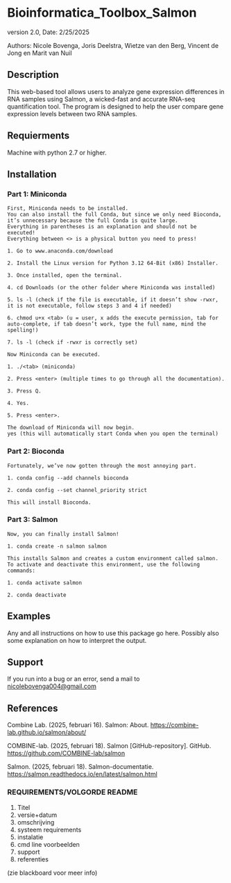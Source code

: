# Bioinformatica_Toolbox_Salmon
version 2.0, Date: 2/25/2025
 
Authors: Nicole Bovenga, Joris Deelstra, Wietze van den Berg, Vincent de Jong en Marit van Nuil
 
 
## Description
This web-based tool allows users to analyze gene expression differences in RNA samples using Salmon, a wicked-fast and accurate RNA-seq
quantification tool. The program is designed to help the user compare gene expression levels between two RNA samples.

## Requierments
Machine with python 2.7 or higher.

## Installation
### Part 1: Miniconda
```
First, Miniconda needs to be installed.
You can also install the full Conda, but since we only need Bioconda, it’s unnecessary because the full Conda is quite large.
Everything in parentheses is an explanation and should not be executed!
Everything between <> is a physical button you need to press!
 
1. Go to www.anaconda.com/download
 
2. Install the Linux version for Python 3.12 64-Bit (x86) Installer.
 
3. Once installed, open the terminal.
 
4. cd Downloads (or the other folder where Miniconda was installed)
 
5. ls -l (check if the file is executable, if it doesn’t show -rwxr, it is not executable, follow steps 3 and 4 if needed)
 
6. chmod u+x <tab> (u = user, x adds the execute permission, tab for auto-complete, if tab doesn’t work, type the full name, mind the spelling!)
 
7. ls -l (check if -rwxr is correctly set)
 
Now Miniconda can be executed.
 
1. ./<tab> (miniconda)
 
2. Press <enter> (multiple times to go through all the documentation).
 
3. Press Q.
 
4. Yes.
 
5. Press <enter>.
 
The download of Miniconda will now begin.
yes (this will automatically start Conda when you open the terminal)
```
### Part 2: Bioconda
 
```
Fortunately, we’ve now gotten through the most annoying part.
 
1. conda config --add channels bioconda
 
2. conda config --set channel_priority strict
 
This will install Bioconda.
```
### Part 3: Salmon
 
```
Now, you can finally install Salmon!
 
1. conda create -n salmon salmon
 
This installs Salmon and creates a custom environment called salmon.
To activate and deactivate this environment, use the following commands:
 
1. conda activate salmon
 
2. conda deactivate
```
 
## Examples
Any and all instructions on how to use this package go here. Possibly also some explanation on
how to interpret the output.
 
## Support
If you run into a bug or an error, send a mail to nicolebovenga004@gmail.com
 
## References
 
Combine Lab. (2025, februari 16). Salmon: About. https://combine-lab.github.io/salmon/about/  
 
COMBINE-lab. (2025, februari 18). Salmon [GitHub-repository]. GitHub. https://github.com/COMBINE-lab/salmon 
 
Salmon. (2025, februari 18). Salmon-documentatie. https://salmon.readthedocs.io/en/latest/salmon.html 
 
### REQUIREMENTS/VOLGORDE README
 
1. Titel
2. versie+datum
3. omschrijving
4. systeem requirements
5. instalatie
6. cmd line voorbeelden
7. support
8. referenties
 
(zie blackboard voor meer info)
